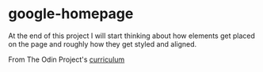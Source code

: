 # google-homepage
At the end of this project I will start thinking about how elements get placed on the page and roughly how they get styled and aligned.

From The Odin Project's [curriculum](http://www.theodinproject.com/courses/web-development-101/lessons/html-css)